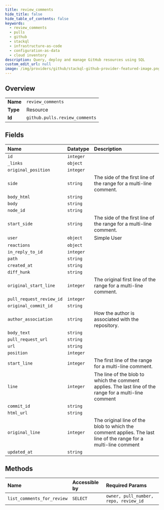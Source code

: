 ```yaml
---
title: review_comments
hide_title: false
hide_table_of_contents: false
keywords:
  - review_comments
  - pulls
  - github    
  - stackql
  - infrastructure-as-code
  - configuration-as-data
  - cloud inventory
description: Query, deploy and manage GitHub resources using SQL
custom_edit_url: null
image: /img/providers/github/stackql-github-provider-featured-image.png
---
```

  
    

## Overview
<table><tbody>
<tr><td><b>Name</b></td><td><code>review_comments</code></td></tr>
<tr><td><b>Type</b></td><td>Resource</td></tr>
<tr><td><b>Id</b></td><td><code>github.pulls.review_comments</code></td></tr>
</tbody></table>

## Fields
| Name | Datatype | Description |
|:-----|:---------|:------------|
| `id` | `integer` |  |
| `_links` | `object` |  |
| `original_position` | `integer` |  |
| `side` | `string` | The side of the first line of the range for a multi-line comment. |
| `body_html` | `string` |  |
| `body` | `string` |  |
| `node_id` | `string` |  |
| `start_side` | `string` | The side of the first line of the range for a multi-line comment. |
| `user` | `object` | Simple User |
| `reactions` | `object` |  |
| `in_reply_to_id` | `integer` |  |
| `path` | `string` |  |
| `created_at` | `string` |  |
| `diff_hunk` | `string` |  |
| `original_start_line` | `integer` | The original first line of the range for a multi-line comment. |
| `pull_request_review_id` | `integer` |  |
| `original_commit_id` | `string` |  |
| `author_association` | `string` | How the author is associated with the repository. |
| `body_text` | `string` |  |
| `pull_request_url` | `string` |  |
| `url` | `string` |  |
| `position` | `integer` |  |
| `start_line` | `integer` | The first line of the range for a multi-line comment. |
| `line` | `integer` | The line of the blob to which the comment applies. The last line of the range for a multi-line comment |
| `commit_id` | `string` |  |
| `html_url` | `string` |  |
| `original_line` | `integer` | The original line of the blob to which the comment applies. The last line of the range for a multi-line comment |
| `updated_at` | `string` |  |
## Methods
| Name | Accessible by | Required Params |
|:-----|:--------------|:----------------|
| `list_comments_for_review` | `SELECT` | `owner, pull_number, repo, review_id` |
